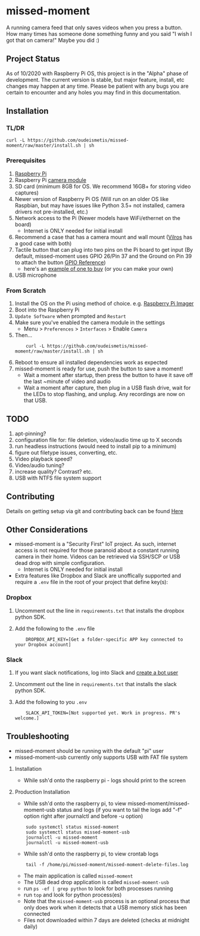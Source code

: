 # missed-moment

A running camera feed that only saves videos when you press a button. How many times has someone done something funny and you said "I wish I got that on camera!" Maybe you did :)

## Project Status

As of 10/2020 with Raspberry Pi OS, this project is in the "Alpha" phase of development. The current version is stable, but major feature, install, etc changes may happen at any time. Please be patient with any bugs you are certain to encounter and any holes you may find in this documentation.

## Installation

### TL/DR 

```
curl -L https://github.com/oudeismetis/missed-moment/raw/master/install.sh | sh
```

### Prerequisites 

1. [Raspberry Pi](https://www.raspberrypi.org/products/)
1. Raspberry Pi [camera module](https://www.raspberrypi.org/products/camera-module-v2/)
1. SD card (minimum 8GB for OS. We recommend 16GB+ for storing video captures)
1. Newer version of Raspberry Pi OS (Will run on an older OS like Raspbian, but may have issues like Python 3.5+ not installed, camera drivers not pre-installed, etc.)
1. Network access to the Pi (Newer models have WiFi/ethernet on the board)
    * Internet is ONLY needed for initial install
1. Recommend a case that has a camera mount and wall mount ([Vilros](http://www.vilros.com/) has a good case with both)
1. Tactile button that can plug into two pins on the Pi board to get input (By default, missed-moment uses GPIO 26/Pin 37 and the Ground on Pin 39 to attach the button [GPIO Reference](https://www.raspberrypi.org/documentation/usage/gpio/)) 
    - here's an [example of one to buy](https://www.amazon.com/Warmstor-3-Pack-Desktop-Button-Computer/dp/B072FMVZJZ/ref=sr_1_3?dchild=1&keywords=2+pin+pc+desktop+power+cable&qid=1596030325&sr=8-3) (or you can make your own)
1. USB microphone

### From Scratch

1. Install the OS on the Pi using method of choice.  e.g. [Raspberry Pi Imager](https://www.raspberrypi.org/documentation/installation/installing-images/)
1. Boot into the Raspberry Pi
1. `Update Software` when prompted and `Restart`
1. Make sure you've enabled the camera module in the settings
    - Menu > `Preferences` > `Interfaces` > Enable `Camera`
1. Then...
    ```
        curl -L https://github.com/oudeismetis/missed-moment/raw/master/install.sh | sh
    ```
1. Reboot to ensure all installed dependencies work as expected
1. missed-moment is ready for use, push the button to save a moment!
    * Wait a moment after startup, then press the button to have it save off the last ~minute of video and audio
    * Wait a moment after capture, then plug in a USB flash drive, wait for the LEDs to stop flashing, and unplug. Any recordings are now on that USB.

## TODO

1. apt-pinning?
1. configuration file for: file deletion, video/audio time up to X seconds
1. run headless instructions (would need to install pip to a minimum)
1. figure out filetype issues, converting, etc.
1. Video playback speed?
1. Video/audio tuning?
1. increase quality? Contrast? etc.
1. USB with NTFS file system support

## Contributing

Details on getting setup via git and contributing back can be found [Here](contributing.md)

## Other Considerations

- missed-moment is a "Security First" IoT project. As such, internet access is not required for those paranoid about a constant running camera in their home. Videos can be retrieved via SSH/SCP or USB dead drop with simple configuration.
    * Internet is ONLY needed for initial install
- Extra features like Dropbox and Slack are unoffically supported and require a `.env` file in the root of your project that define key(s):


### Dropbox
1. Uncomment out the line in `requirements.txt` that installs the dropbox python SDK.
1. Add the following to the `.env` file

    ```
        DROPBOX_API_KEY=[Get a folder-specific APP key connected to your Dropbox account]
    ```

### Slack
1. If you want slack notifications, log into Slack and [create a bot user](https://api.slack.com/bot-users)
1. Uncomment out the line in `requirements.txt` that installs the slack python SDK.
1. Add the following to you `.env`

    ```
        SLACK_API_TOKEN=[Not supported yet. Work in progress. PR's welcome.]
    ```

## Troubleshooting

- missed-moment should be running with the default "pi" user
- missed-moment-usb currently only supports USB with FAT file system

1.  Installation
    - While ssh'd onto the raspberry pi - logs should print to the screen

1.  Production Installation
    - While ssh'd onto the raspberry pi, to view missed-moment/missed-moment-usb status and logs (if you want to tail the logs add "-f" option right after journalctl and before -u option)

    ```
        sudo systemctl status missed-moment
        sudo systemctl status missed-moment-usb
        journalctl -u missed-moment
        journalctl -u missed-moment-usb
    ```

    - While ssh'd onto the raspberry pi, to view crontab logs

    ```
        tail -f /home/pi/missed-moment/missed-moment-delete-files.log
    ```

    - The main application is called `missed-moment`
    - The USB dead drop application is called `missed-moment-usb`
    - run `ps -ef | grep python` to look for both processes running
    - run `top` and look for python process(es)
    - Note that the `missed-moment-usb` process is an optional process that only does work when it detects that a USB memory stick has been connected
    - Files not downloaded within 7 days are deleted (checks at midnight daily)
